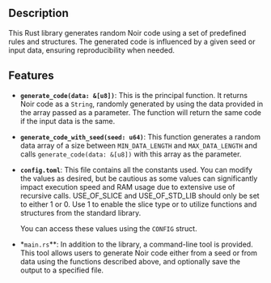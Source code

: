 ## Description

This Rust library generates random Noir code using a set of predefined rules and structures. The generated code is influenced by a given seed or input data, ensuring reproducibility when needed.

## Features

- **`generate_code(data: &[u8])`**: This is the principal function. It returns Noir code as a `String`, randomly generated by using the data provided in the array passed as a parameter. The function will return the same code if the input data is the same.

- **`generate_code_with_seed(seed: u64)`**: This function generates a random data array of a size between `MIN_DATA_LENGTH` and `MAX_DATA_LENGTH` and calls `generate_code(data: &[u8])` with this array as the parameter.

- **`config.toml`**: This file contains all the constants used. You can modify the values as desired, but be cautious as some values can significantly impact execution speed and RAM usage due to extensive use of recursive calls. USE_OF_SLICE and USE_OF_STD_LIB should only be set to either 1 or 0. Use 1 to enable the slice type or to utilize functions and structures from the standard library.
  
    You can access these values using the `CONFIG` struct.

- *`main.rs`**: In addition to the library, a command-line tool is provided. This tool allows users to generate Noir code either from a seed or from data using the functions described above, and optionally save the output to a specified file.